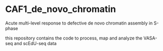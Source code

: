 # CAF1_de_novo_chromatin
Acute multi-level response to defective de novo chromatin assembly in S-phase

this repository contains the code to process, map and analyze the VASA-seq and scEdU-seq data

